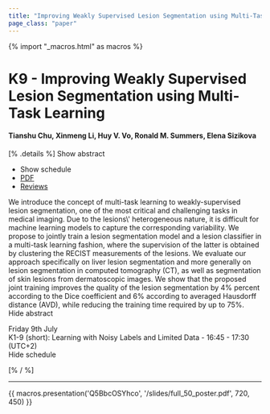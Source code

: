```yaml
---
title: "Improving Weakly Supervised Lesion Segmentation using Multi-Task Learning"
page_class: "paper"
---
```


{% import "_macros.html" as macros %}

# K9 - Improving Weakly Supervised Lesion Segmentation using Multi-Task Learning

#### Tianshu Chu, Xinmeng Li, Huy V. Vo, Ronald M. Summers, Elena Sizikova

[% .details %]
<a class="toggle_visibility" data-selector=".abstract" data-level="3">Show abstract</a>
- <a class="toggle_visibility" data-selector=".schedule" data-level="3">Show schedule</a>
- <a href="/proceedings/chuli21.pdf">PDF</a>
- <a href="https://openreview.net/forum?id=-9bAYexxLtN">Reviews</a>

<p>
    <span class="abstract">
        We introduce the concept of multi-task learning to weakly-supervised lesion segmentation, one of the most critical and challenging tasks in medical imaging. Due to the lesions\' heterogeneous nature, it is difficult for machine learning models to capture the corresponding variability. We propose to jointly train a lesion segmentation model and a lesion classifier in a multi-task learning fashion, where the supervision of the latter is obtained by clustering the RECIST measurements of the lesions. We evaluate our approach specifically on liver lesion segmentation and more generally on lesion segmentation in computed tomography (CT), as well as segmentation of skin lesions from dermatoscopic images. We show that the proposed joint training improves the quality of the lesion segmentation by 4% percent according to the Dice coefficient and 6% according to averaged Hausdorff distance (AVD), while reducing the training time required by up to 75%.
        <br>
        <span class="actions"><a class="toggle_visibility" data-level="2">Hide abstract</a></span>
    </span>
</p>

<p>
    <span class="schedule">
         Friday 9th July<br>K1-9 (short): Learning with Noisy Labels and Limited Data - 16:45 - 17:30 (UTC+2)
        <br>
        <span class="actions"><a class="toggle_visibility" data-level="2">Hide schedule</a></span>
    </span>
</p>

[% / %]


---

{{ macros.presentation('Q5BbcOSYhco', '/slides/full_50_poster.pdf', 720, 450) }}
